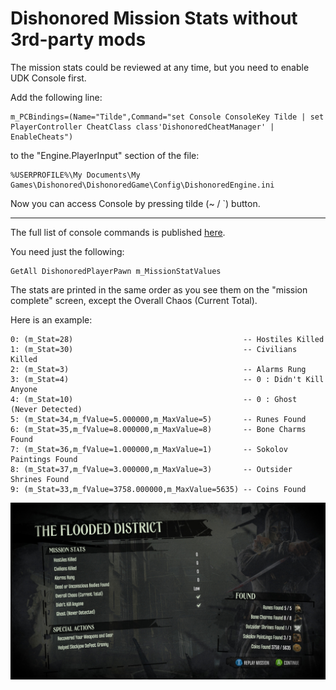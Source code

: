 # Dishonored Mission Stats without 3rd-party mods

The mission stats could be reviewed at any time, but you need to enable UDK Console first.

Add the following line:

```
m_PCBindings=(Name="Tilde",Command="set Console ConsoleKey Tilde | set PlayerController CheatClass class'DishonoredCheatManager' | EnableCheats")
```

to the "Engine.PlayerInput" section of the file:

```
%USERPROFILE%\My Documents\My Games\Dishonored\DishonoredGame\Config\DishonoredEngine.ini 
```

Now you can access Console by pressing tilde (~ / `) button.

---

The full list of console commands is published [here](https://docs.unrealengine.com/udk/Three/ConsoleCommands.html).

You need just the following:

```
GetAll DishonoredPlayerPawn m_MissionStatValues
```

The stats are printed in the same order as you see them on the "mission complete" screen, except the Overall Chaos (Current Total).

Here is an example:

```
0: (m_Stat=28)                                      -- Hostiles Killed
1: (m_Stat=30)                                      -- Civilians Killed
2: (m_Stat=3)                                       -- Alarms Rung
3: (m_Stat=4)                                       -- 0 : Didn't Kill Anyone
4: (m_Stat=10)                                      -- 0 : Ghost (Never Detected)
5: (m_Stat=34,m_fValue=5.000000,m_MaxValue=5)       -- Runes Found
6: (m_Stat=35,m_fValue=8.000000,m_MaxValue=8)       -- Bone Charms Found
7: (m_Stat=36,m_fValue=1.000000,m_MaxValue=1)       -- Sokolov Paintings Found
8: (m_Stat=37,m_fValue=3.000000,m_MaxValue=3)       -- Outsider Shrines Found
9: (m_Stat=33,m_fValue=3758.000000,m_MaxValue=5635) -- Coins Found
```

![ScreenShot](./Dishonored-Mission-Stats.jpg)
